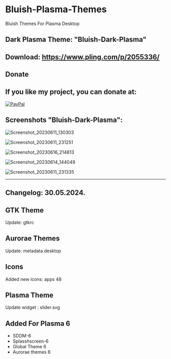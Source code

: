 # Bluish-Plasma-Themes
Bluish Themes For Plasma Desktop

Dark Plasma Theme: "Bluish-Dark-Plasma" 
------------------------------

Download: https://www.pling.com/p/2055336/
-------------------------------------------



<html>
  <head>
    <meta charset="utf-8" />
  </head>
  <body>
    <h2>Donate</h2>
    <h2>If you like my project, you can donate at:</h2>
    <a href="https://www.paypal.com/paypalme/VesnaLazic">
    <img src="PayPal.png" alt="PayPal" />
    </a>
  </body>
</html>



Screenshots "Bluish-Dark-Plasma":
---------------------------------

![Screenshot_20230611_130303](https://github.com/L4ki/Bluish-Plasma-Themes/assets/45247573/d236f5db-52d2-4c5d-971a-c1e5c7c8a57b)

![Screenshot_20230611_231251](https://github.com/L4ki/Bluish-Plasma-Themes/assets/45247573/96159adf-43f9-4029-ac9d-ad866367b132)

![Screenshot_20230616_214813](https://github.com/L4ki/Bluish-Plasma-Themes/assets/45247573/99e5090b-4272-4edb-b9f0-0b7e3f3b59b0)

![Screenshot_20230614_144049](https://github.com/L4ki/Bluish-Plasma-Themes/assets/45247573/f5908026-c844-44eb-b3a0-01255a4360e1)

![Screenshot_20230611_231335](https://github.com/L4ki/Bluish-Plasma-Themes/assets/45247573/bf8bcd7d-c162-422e-9f95-72e1bcacf5ec)

_______________________________________________________________________________________________________________________________

Changelog: 30.05.2024.
----------------------

GTK Theme
---------

Update: gtkrc

Aurorae Themes
--------------

Update: metadata.desktop

Icons
-----

Added new icons: apps 48

Plasma Theme
-------------

Update widget : slider.svg

Added For Plasma 6
------------------

- SDDM-6
- Splasshscreen-6
- Global Theme 6
- Aurorae themes 6
